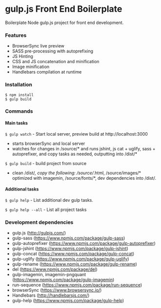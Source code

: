 gulp.js Front End Boilerplate
=============================

Boilerplate Node gulp.js project for front end development.

### Features
* BrowserSync live preview
* SASS pre-processing with autoprefixing
* JS Hinting
* CSS and JS concatenation and minification
* Image minification
* Handlebars compilation at runtime

### Installation
```
$ npm install
$ gulp build
```

### Commands

#### Main tasks
`$ gulp watch` - Start local server, preview build at http://localhost:3000
* starts browserSync and local server
* watches for changes in /source/* and runs jshint, js cat + uglify, sass + autoprefixer, and copy tasks as needed, outputting into /dist/*

`$ gulp build` - build project from source
* clean /dist/*, copy the following: /source/*.html, /source/images/* optimized with imagemin, /source/fonts/*, dev dependencies into /dist/.

#### Additional tasks
`$ gulp help` - List additional dev gulp tasks.

`$ gulp help --all` - List all project tasks

### Development dependencies
* gulp.js (http://gulpjs.com/)
* gulp-sass (https://www.npmjs.com/package/gulp-sass)
* gulp-autoprefixer (https://www.npmjs.com/package/gulp-autoprefixer)
* gulp-jshint (https://www.npmjs.com/package/gulp-jshint)
* gulp-concat (https://www.npmjs.com/package/gulp-concat)
* gulp-uglify (https://www.npmjs.com/package/gulp-uglify)
* gulp-rename (https://www.npmjs.com/package/gulp-rename)
* del (https://www.npmjs.com/package/del)
* gulp-imagemin, imagemin-pngquant (https://www.npmjs.com/package/gulp-imagemin)
* run-sequence (https://www.npmjs.com/package/run-sequence)
* browserSync (https://www.browsersync.io/) 
* Handlebars (http://handlebarsjs.com/)
* gulp-help (https://www.npmjs.com/package/gulp-help)

